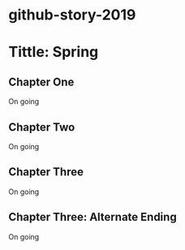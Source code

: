 # github-story-2019


# Tittle: Spring

## Chapter One
On going

## Chapter Two
On going


## Chapter Three
On going

## Chapter Three: Alternate Ending
On going 